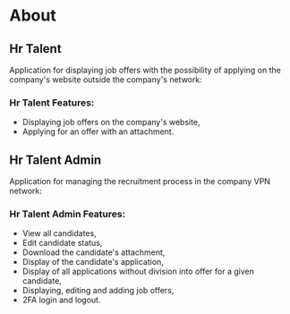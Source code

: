 # About

## Hr Talent

Application for displaying job offers with the possibility of applying on the company's website outside the company's network:

### Hr Talent Features:

- Displaying job offers on the company's website,
- Applying for an offer with an attachment.

## Hr Talent Admin

Application for managing the recruitment process in the company VPN network:

### Hr Talent Admin Features:

- View all candidates,
- Edit candidate status,
- Download the candidate's attachment,
- Display of the candidate's application,
- Display of all applications without division into offer for a given candidate,
- Displaying, editing and adding job offers,
- 2FA login and logout.
